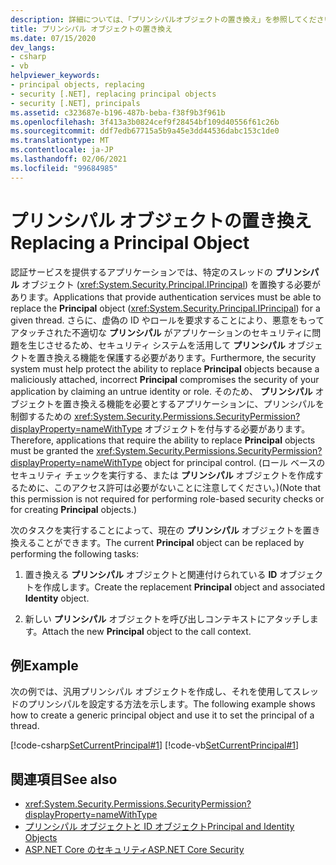```yaml
---
description: 詳細については、「プリンシパルオブジェクトの置き換え」を参照してください。
title: プリンシパル オブジェクトの置き換え
ms.date: 07/15/2020
dev_langs:
- csharp
- vb
helpviewer_keywords:
- principal objects, replacing
- security [.NET], replacing principal objects
- security [.NET], principals
ms.assetid: c323687e-b196-487b-beba-f38f9b3f961b
ms.openlocfilehash: 3f413a3b0824cef9f28454bf109d40556f61c26b
ms.sourcegitcommit: ddf7edb67715a5b9a45e3dd44536dabc153c1de0
ms.translationtype: MT
ms.contentlocale: ja-JP
ms.lasthandoff: 02/06/2021
ms.locfileid: "99684985"
---
```

# <a name="replacing-a-principal-object"></a><span data-ttu-id="214ca-103">プリンシパル オブジェクトの置き換え</span><span class="sxs-lookup"><span data-stu-id="214ca-103">Replacing a Principal Object</span></span>

<span data-ttu-id="214ca-104">認証サービスを提供するアプリケーションでは、特定のスレッドの **プリンシパル** オブジェクト (<xref:System.Security.Principal.IPrincipal>) を置換する必要があります。</span><span class="sxs-lookup"><span data-stu-id="214ca-104">Applications that provide authentication services must be able to replace the **Principal** object (<xref:System.Security.Principal.IPrincipal>) for a given thread.</span></span> <span data-ttu-id="214ca-105">さらに、虚偽の ID やロールを要求することにより、悪意をもってアタッチされた不適切な **プリンシパル** がアプリケーションのセキュリティに問題を生じさせるため、セキュリティ システムを活用して **プリンシパル** オブジェクトを置き換える機能を保護する必要があります。</span><span class="sxs-lookup"><span data-stu-id="214ca-105">Furthermore, the security system must help protect the ability to replace **Principal** objects because a maliciously attached, incorrect **Principal** compromises the security of your application by claiming an untrue identity or role.</span></span> <span data-ttu-id="214ca-106">そのため、 **プリンシパル** オブジェクトを置き換える機能を必要とするアプリケーションに、プリンシパルを制御するための <xref:System.Security.Permissions.SecurityPermission?displayProperty=nameWithType> オブジェクトを付与する必要があります。</span><span class="sxs-lookup"><span data-stu-id="214ca-106">Therefore, applications that require the ability to replace **Principal** objects must be granted the <xref:System.Security.Permissions.SecurityPermission?displayProperty=nameWithType> object for principal control.</span></span> <span data-ttu-id="214ca-107">(ロール ベースのセキュリティ チェックを実行する、または **プリンシパル** オブジェクトを作成するために、このアクセス許可は必要がないことに注意してください。)</span><span class="sxs-lookup"><span data-stu-id="214ca-107">(Note that this permission is not required for performing role-based security checks or for creating **Principal** objects.)</span></span>  
  
<span data-ttu-id="214ca-108">次のタスクを実行することによって、現在の **プリンシパル** オブジェクトを置き換えることができます。</span><span class="sxs-lookup"><span data-stu-id="214ca-108">The current **Principal** object can be replaced by performing the following tasks:</span></span>  
  
1. <span data-ttu-id="214ca-109">置き換える **プリンシパル** オブジェクトと関連付けられている **ID** オブジェクトを作成します。</span><span class="sxs-lookup"><span data-stu-id="214ca-109">Create the replacement **Principal** object and associated **Identity** object.</span></span>  
  
2. <span data-ttu-id="214ca-110">新しい **プリンシパル** オブジェクトを呼び出しコンテキストにアタッチします。</span><span class="sxs-lookup"><span data-stu-id="214ca-110">Attach the new **Principal** object to the call context.</span></span>  
  
## <a name="example"></a><span data-ttu-id="214ca-111">例</span><span class="sxs-lookup"><span data-stu-id="214ca-111">Example</span></span>

<span data-ttu-id="214ca-112">次の例では、汎用プリンシパル オブジェクトを作成し、それを使用してスレッドのプリンシパルを設定する方法を示します。</span><span class="sxs-lookup"><span data-stu-id="214ca-112">The following example shows how to create a generic principal object and use it to set the principal of a thread.</span></span>  
  
[!code-csharp[SetCurrentPrincipal#1](../../../samples/snippets/csharp/VS_Snippets_CLR/SetCurrentPrincipal/CS/program.cs#1)]
[!code-vb[SetCurrentPrincipal#1](../../../samples/snippets/visualbasic/VS_Snippets_CLR/SetCurrentPrincipal/VB/program.vb#1)]  
  
## <a name="see-also"></a><span data-ttu-id="214ca-113">関連項目</span><span class="sxs-lookup"><span data-stu-id="214ca-113">See also</span></span>

- <xref:System.Security.Permissions.SecurityPermission?displayProperty=nameWithType>
- [<span data-ttu-id="214ca-114">プリンシパル オブジェクトと ID オブジェクト</span><span class="sxs-lookup"><span data-stu-id="214ca-114">Principal and Identity Objects</span></span>](principal-and-identity-objects.md)
- [<span data-ttu-id="214ca-115">ASP.NET Core のセキュリティ</span><span class="sxs-lookup"><span data-stu-id="214ca-115">ASP.NET Core Security</span></span>](/aspnet/core/security/)
